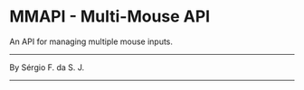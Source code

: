 # MMAPI - Multi-Mouse API

An API for managing multiple mouse inputs.

---

By Sérgio F. da S. J.

---
